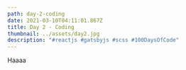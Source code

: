 ```yaml
---
path: day-2-coding
date: 2021-03-10T04:11:01.867Z
title: Day 2 - Coding
thumbnail: ../assets/day2.jpg
description: "#reactjs #gatsbyjs #scss #100DaysOfCode"
---
```

Haaaa